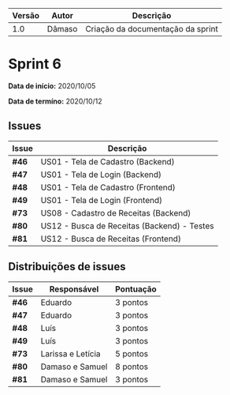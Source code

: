 |Versão| Autor | Descrição |
| ---- | ----- | --------- |
| 1.0 | Dâmaso | Criação da documentação da sprint |

# Sprint 6

**Data de início:** 2020/10/05

**Data de termíno:** 2020/10/12

## Issues

|Issue|Descrição|
|-----|---------|
|**#46**|US01 - Tela de Cadastro (Backend)|
|**#47**|US01 - Tela de Login (Backend)|
|**#48**|US01 - Tela de Cadastro (Frontend)|
|**#49**|US01 - Tela de Login (Frontend)|
|**#73**|US08 - Cadastro de Receitas (Backend)|
|**#80**|US12 - Busca de Receitas (Backend) - Testes|
|**#81**|US12 - Busca de Receitas (Frontend)|

## Distribuições de issues

|Issue|Responsável|Pontuação|
|-----|---------|----------|
|**#46**|Eduardo|3 pontos|
|**#47**|Eduardo|3 pontos|
|**#48**|Luís|3 pontos|
|**#49**|Luís|3 pontos|
|**#73**|Larissa e Letícia|5 pontos|
|**#80**|Damaso e Samuel|8 pontos|
|**#81**|Damaso e Samuel|3 pontos|


